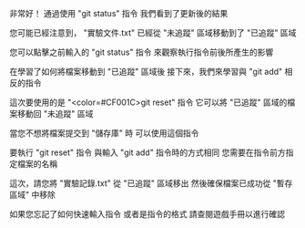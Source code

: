非常好！
通過使用 "git status" 指令
我們看到了更新後的結果

您可能已經注意到，
"實驗文件.txt" 已經從 "未追蹤" 區域移動到了 "已追蹤" 區域

您可以點擊之前輸入的 "git status" 指令
來觀察執行指令前後所產生的影響

在學習了如何將檔案移動到 "已追蹤" 區域後
接下來，我們來學習與 "git add" 相反的指令

這次要使用的是 "<color=#CF001C>git reset</color>" 指令
它可以將 "已追蹤" 區域的檔案移動回 "未追蹤" 區域

當您不想將檔案提交到 "儲存庫" 時
可以使用這個指令

要執行 "git reset" 指令
與輸入 "git add" 指令時的方式相同
您需要在指令前方指定檔案的名稱

這次，請您將 "實驗記錄.txt" 從 "已追蹤" 區域移出
然後確保檔案已成功從 "暫存區域" 中移除

如果您忘記了如何快速輸入指令
或者是指令的格式
請查閱遊戲手冊以進行確認